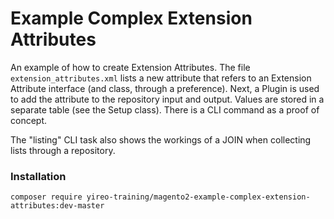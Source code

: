 # Example Complex Extension Attributes
An example of how to create Extension Attributes. The file `extension_attributes.xml` lists a new attribute that refers to an Extension Attribute interface (and class, through a preference). Next, a Plugin is used to add the attribute to the repository input and output. Values are stored in a separate table (see the Setup class). There is a CLI command as a proof of concept.

The "listing" CLI task also shows the workings of a JOIN when collecting lists through a repository.

### Installation
```
composer require yireo-training/magento2-example-complex-extension-attributes:dev-master
```

